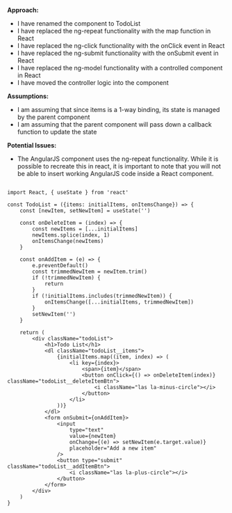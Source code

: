 **Approach:**
- I have renamed the component to TodoList
- I have replaced the ng-repeat functionality with the map function in React
- I have replaced the ng-click functionality with the onClick event in React
- I have replaced the ng-submit functionality with the onSubmit event in React
- I have replaced the ng-model functionality with a controlled component in React
- I have moved the controller logic into the component

**Assumptions:**
- I am assuming that since items is a 1-way binding, its state is managed by the parent component
- I am assuming that the parent component will pass down a callback function to update the state

**Potential Issues:**
- The AngularJS component uses the ng-repeat functionality. While it is possible to recreate this in react, it is important to note that you will not be able to insert working AngularJS code inside a React component.

```tsx

import React, { useState } from 'react'

const TodoList = ({items: initialItems, onItemsChange}) => {
    const [newItem, setNewItem] = useState('')

    const onDeleteItem = (index) => {
        const newItems = [...initialItems]
        newItems.splice(index, 1)
        onItemsChange(newItems)
    }

    const onAddItem = (e) => {
        e.preventDefault()
        const trimmedNewItem = newItem.trim()
        if (!trimmedNewItem) {
            return
        }
        if (!initialItems.includes(trimmedNewItem)) {
            onItemsChange([...initialItems, trimmedNewItem])
        }
        setNewItem('')
    }

    return (
        <div className="todoList">
            <h1>Todo List</h1>
            <dl className="todoList__items">
                {initialItems.map((item, index) => (
                    <li key={index}>
                        <span>{item}</span>
                        <button onClick={() => onDeleteItem(index)} className="todoList__deleteItemBtn">
                            <i className="las la-minus-circle"></i>
                        </button>
                    </li>
                ))}
            </dl>
            <form onSubmit={onAddItem}>
                <input
                    type="text"
                    value={newItem}
                    onChange={(e) => setNewItem(e.target.value)}
                    placeholder="Add a new item"
                />
                <button type="submit" className="todoList__addItemBtn">
                    <i className="las la-plus-circle"></i>
                </button>
            </form>
        </div>
    )
}


```